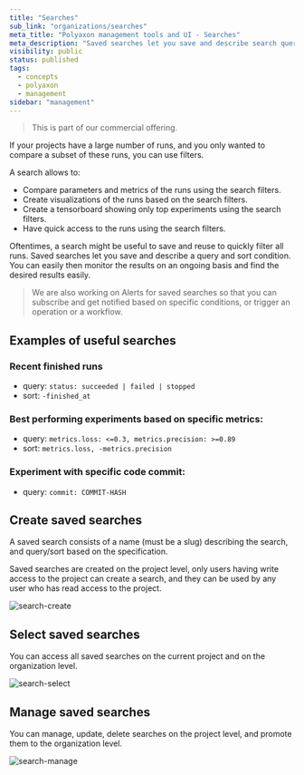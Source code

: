 ```yaml
---
title: "Searches"
sub_link: "organizations/searches"
meta_title: "Polyaxon management tools and UI - Searches"
meta_description: "Saved searches let you save and describe search queries, for your experiments, jobs, and builds."
visibility: public
status: published
tags:
  - concepts
  - polyaxon
  - management
sidebar: "management"
---
```


<blockquote class="commercial">This is part of our commercial offering.</blockquote>


If your projects have a large number of runs, and you only wanted to compare a subset of these runs, you can use filters.

A search allows to:
 * Compare parameters and metrics of the runs using the search filters.
 * Create visualizations of the runs based on the search filters.
 * Create a tensorboard showing only top experiments using the search filters.
 * Have quick access to the runs using the search filters.

Oftentimes, a search might be useful to save and reuse to quickly filter all runs.
Saved searches let you save and describe a query and sort condition.
You can easily then monitor the results on an ongoing basis and find the desired results easily.

> We are also working on Alerts for saved searches so that you can subscribe and get notified based on specific conditions, or trigger an operation or a workflow.

## Examples of useful searches

### Recent finished runs

 * query: `status: succeeded | failed | stopped`
 * sort: `-finished_at`

### Best performing experiments based on specific metrics:

 * query: `metrics.loss: <=0.3, metrics.precision: >=0.89`
 * sort: `metrics.loss, -metrics.precision`

### Experiment with specific code commit:

 * query: `commit: COMMIT-HASH`


## Create saved searches

A saved search consists of a name (must be a slug) describing the search, and query/sort based on the specification.

Saved searches are created on the project level, only users having write access to the project can create a search,
and they can be used by any user who has read access to the project.

![search-create](../../../../content/images/dashboard/searches/create.png)


## Select saved searches

You can access all saved searches on the current project and on the organization level.

![search-select](../../../../content/images/dashboard/searches/select.png)

## Manage saved searches

You can manage, update, delete searches on the project level, and promote them to the organization level.

![search-manage](../../../../content/images/dashboard/searches/manage.png)
